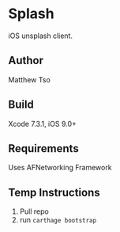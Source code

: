 # Splash
iOS unsplash client.

## Author
Matthew Tso

## Build
Xcode 7.3.1, iOS 9.0+

## Requirements
Uses AFNetworking Framework

## Temp Instructions
1. Pull repo
2. run `carthage bootstrap`
